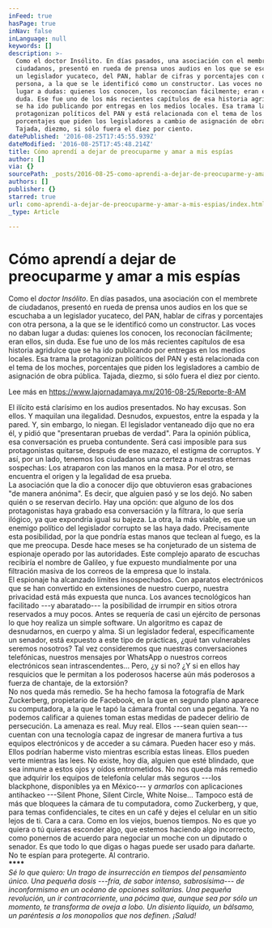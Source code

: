 ```yaml
---
inFeed: true
hasPage: true
inNav: false
inLanguage: null
keywords: []
description: >-
  Como el doctor Insólito. En días pasados, una asociación con el membrete de
  ciudadanos, presentó en rueda de prensa unos audios en los que se escuchaba a
  un legislador yucateco, del PAN, hablar de cifras y porcentajes con otra
  persona, a la que se le identificó como un constructor. Las voces no daban
  lugar a dudas: quienes los conocen, los reconocían fácilmente; eran ellos, sin
  duda. Ese fue uno de los más recientes capítulos de esa historia agridulce que
  se ha ido publicando por entregas en los medios locales. Esa trama la
  protagonizan políticos del PAN y está relacionada con el tema de los moches,
  porcentajes que piden los legisladores a cambio de asignación de obra pública.
  Tajada, diezmo, si sólo fuera el diez por ciento.
datePublished: '2016-08-25T17:45:55.939Z'
dateModified: '2016-08-25T17:45:48.214Z'
title: Cómo aprendí a dejar de preocuparme y amar a mis espías
author: []
via: {}
sourcePath: _posts/2016-08-25-como-aprendi-a-dejar-de-preocuparme-y-amar-a-mis-espias.md
authors: []
publisher: {}
starred: true
url: como-aprendi-a-dejar-de-preocuparme-y-amar-a-mis-espias/index.html
_type: Article

---
```

# Cómo aprendí a dejar de preocuparme y amar a mis espías

Como el _doctor Insólito_. En días pasados, una asociación con el membrete de ciudadanos, presentó en rueda de prensa unos audios en los que se escuchaba a un legislador yucateco, del PAN, hablar de cifras y porcentajes con otra persona, a la que se le identificó como un constructor. Las voces no daban lugar a dudas: quienes los conocen, los reconocían fácilmente; eran ellos, sin duda. Ese fue uno de los más recientes capítulos de esa historia agridulce que se ha ido publicando por entregas en los medios locales. Esa trama la protagonizan políticos del PAN y está relacionada con el tema de los moches, porcentajes que piden los legisladores a cambio de asignación de obra pública. Tajada, diezmo, si sólo fuera el diez por ciento.

Lee más en https://www.lajornadamaya.mx/2016-08-25/Reporte-8-AM

El ilícito está clarísimo en los audios presentados. No hay excusas. Son ellos. Y maquilan una ilegalidad. Desnudos, expuestos, entre la espada y la pared. Y, sin embargo, lo niegan. El legislador ventaneado dijo que no era él, y pidió que "presentaran pruebas de verdad". Para la opinión pública, esa conversación es prueba contundente. Será casi imposible para sus protagonistas quitarse, después de ese mazazo, el estigma de corruptos. Y así, por un lado, tenemos los ciudadanos una certeza a nuestras eternas sospechas: Los atraparon con las manos en la masa. Por el otro, se encuentra el origen y la legalidad de esa prueba.   
La asociación que la dio a conocer dijo que obtuvieron esas grabaciones "de manera anónima". Es decir, que alguien pasó y se los dejó. No saben quién o se reservan decirlo. Hay una opción: que alguno de los dos protagonistas haya grabado esa conversación y la filtrara, lo que sería ilógico, ya que expondría igual su bajeza. La otra, la más viable, es que un enemigo político del legislador corrupto se las haya dado. Precisamente esta posibilidad, por la que pondría estas manos que teclean al fuego, es la que me preocupa. Desde hace meses se ha conjeturado de un sistema de espionaje operado por las autoridades. Este complejo aparato de escuchas recibiría el nombre de Galileo, y fue expuesto mundialmente por una filtración masiva de los correos de la empresa que lo instala.  
El espionaje ha alcanzado límites insospechados. Con aparatos electrónicos que se han convertido en extensiones de nuestro cuerpo, nuestra privacidad está más expuesta que nunca. Los avances tecnológicos han facilitado ---y abaratado--- la posibilidad de irrumpir en sitios otrora reservados a muy pocos. Antes se requería de casi un ejército de personas lo que hoy realiza un simple software. Un algoritmo es capaz de desnudarnos, en cuerpo y alma. Si un legislador federal, específicamente un senador, está expuesto a este tipo de prácticas, ¿qué tan vulnerables seremos nosotros? Tal vez consideremos que nuestras conversaciones telefónicas, nuestros mensajes por WhatsApp o nuestros correos electrónicos sean intrascendentes... Pero, ¿y si no? ¿Y si en ellos hay resquicios que le permitan a los poderosos hacerse aún más poderosos a fuerza de chantaje, de la extorsión?  
No nos queda más remedio. Se ha hecho famosa la fotografía de Mark Zuckerberg, propietario de Facebook, en la que en segundo plano aparece su computadora, a la que le tapó la cámara frontal con una pegatina. Ya no podemos calificar a quienes toman estas medidas de padecer delirio de persecución. La amenaza es real. Muy real. Ellos ---sean quien sean--- cuentan con una tecnología capaz de ingresar de manera furtiva a tus equipos electrónicos y de acceder a su cámara. Pueden hacer eso y más. Ellos podrían haberme visto mientras escribía estas líneas. Ellos pueden verte mientras las lees. No existe, hoy día, alguien que esté blindado, que sea inmune a estos ojos y oídos entrometidos. No nos queda más remedio que adquirir los equipos de telefonía celular más seguros ---los blackphone, disponibles ya en México--- y _armarlos_ con aplicaciones antihackeo ---Silent Phone, Silent Circle, White Noise... Tampoco está de más que bloquees la cámara de tu computadora, como Zuckerberg, y que, para temas confidenciales, te cites en un café y dejes el celular en un sitio lejos de ti. Cara a cara. Como en los viejos, buenos tiempos. No es que yo quiera o tú quieras esconder algo, que estemos haciendo algo incorrecto, como ponernos de acuerdo para negociar un moche con un diputado o senador. Es que todo lo que digas o hagas puede ser usado para dañarte. No te espían para protegerte. Al contrario.   
**\*\*\*\***  
_Sé lo que quiero: Un trago de insurrección en tiempos del pensamiento único. Una pequeña dosis ---fría, de sabor intenso, sabrosísima--- de inconformismo en un océano de opciones solitarias. Una pequeña revolución, un ir contracorriente, una pócima que, aunque sea por sólo un momento, te transforma de oveja a lobo. Un disiento líquido, un bálsamo, un paréntesis a los monopolios que nos definen. ¡Salud!_